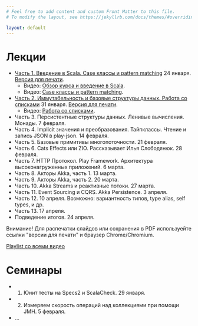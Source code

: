 ```yaml
---
# Feel free to add content and custom Front Matter to this file.
# To modify the layout, see https://jekyllrb.com/docs/themes/#overriding-theme-defaults

layout: default
---
```


# Лекции

* [Часть 1. Введение в Scala. Case классы и pattern matching](slides/day1.html) 24 января. [Версия для печати](slides/day1.html?print-pdf).
  * Видео: [Обзор курса и введение в Scala](https://www.youtube.com/watch?v=T-fIGEPSynM).
  * Видео: [Case классы и pattern matching](https://youtu.be/M5WeHhmawYQ).
* [Часть 2. Иммутабельность и базовые структуры данных. Работа со списками](slides/day2.html) 31 января. [Версия для печати](slides/day2.html?print-pdf).
  * Видео: [Работа со списками](https://youtu.be/1I1A5QUBy1k).
* Часть 3. Персистентные структуры данных. Ленивые вычисления. Монады. 7 февраля. 
* Часть 4. Implicit значения и преобразования. Тайпклассы. Чтение и запись JSON в play-json. 14 февраля.
* Часть 5. Базовые примитивы многопоточности. 21 февраля.
* Часть 6. Cats Effects или ZIO. Рассказывает Илья Слободянюк. 28 февраля.
* Часть 7. HTTP Протокол. Play Framework. Архитектура высоконагруженных приложений. 6 марта.
* Часть 8. Акторы Akka, часть 1. 13 марта.
* Часть 9. Акторы Akka, часть 2. 20 марта.
* Часть 10. Akka Streams и реактивные потоки. 27 марта.
* Часть 11. Event Sourcing и CQRS. Akka Persistence. 3 апреля.
* Часть 12. 10 апреля. Возможно: вариантность типов, type alias, self types, и др.
* Часть 13. 17 апреля.
* Подведение итогов. 24 апреля.

Внимание! Для распечатки слайдов или сохранения в PDF используейте ссылки "версии для печати" и браузер Chrome/Chromium.

[Playlist со всеми видео](https://www.youtube.com/playlist?list=PLr3MOSSJVvAFDW8sY3qbowgMa-eFplLcG)

# Семинары

* 1. Юнит тесты на Specs2 и ScalaCheck. 29 января.
* 2. Измеряем скорость операций над коллекциями при помощи JMH. 5 февраля.
* ...

